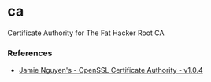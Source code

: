 # ca
Certificate Authority for The Fat Hacker Root CA

### References
- [Jamie Nguyen's - OpenSSL Certificate Authority - v1.0.4](https://jamielinux.com/docs/openssl-certificate-authority/)
